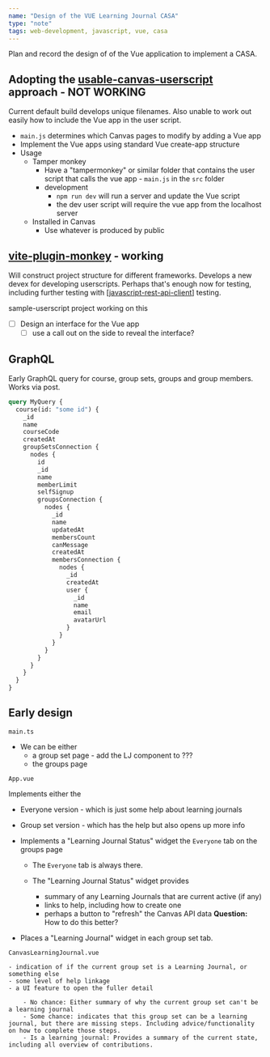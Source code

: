 ```yaml
---
name: "Design of the VUE Learning Journal CASA"
type: "note"
tags: web-development, javascript, vue, casa
---
```




Plan and record the design of of the Vue application to implement a CASA.


## Adopting the [usable-canvas-userscript](https://github.com/djplaner/usable-canvas-userscript/tree/main) approach - NOT WORKING

Current default build develops unique filenames. Also unable to work out easily how to include the Vue app in the user script.

- `main.js` determines which Canvas pages to modify by adding a Vue app
- Implement the Vue apps using standard Vue create-app structure
- Usage 
    - Tamper monkey
      - Have a "tampermonkey" or similar folder that contains the user script that calls the vue app - `main.js` in the `src` folder 
      - development 
        - `npm run dev` will run a server and update the Vue script
        - the dev user script will require the vue app from the localhost server
    - Installed in Canvas
        - Use whatever is produced by public

## [vite-plugin-monkey](https://github.com/lisonge/vite-plugin-monkey/tree/main) - working

Will construct project structure for different frameworks. Develops a new devex for developing userscripts. Perhaps that's enough now for testing, including further testing with [[javascript-rest-api-client]] testing.

sample-userscript project working on this 

- [ ] Design an interface for the Vue app
    - [ ] use a call out on the side to reveal the interface?

## GraphQL

Early GraphQL query for course, group sets, groups and group members.  Works via post.

```graphql
query MyQuery {
  course(id: "some id") {
    _id
    name
    courseCode
    createdAt
    groupSetsConnection {
      nodes {
        id
        _id
        name
        memberLimit
        selfSignup
        groupsConnection {
          nodes {
            _id
            name
            updatedAt
            membersCount
            canMessage
            createdAt
            membersConnection {
              nodes {
                _id
                createdAt
                user {
                  _id
                  name
                  email
                  avatarUrl
                }
              }
            }
          }
        }
      }
    }
  }
}
```

## Early design 

`main.ts` 

- We can be either 
    - a group set page - add the LJ component to ???
    - the groups page 

`App.vue` 

Implements either the 

- Everyone version - which is just some help about learning journals
- Group set version - which has the help but also opens up more info

- Implements a "Learning Journal Status" widget the `Everyone` tab on the groups page

    - The `Everyone` tab is always there.
    - The "Learning Journal Status" widget provides 

        - summary of any Learning Journals that are current active (if any)
        - links to help, including how to create one
        - perhaps a button to "refresh" the Canvas API data **Question:** How to do this better?

- Places a "Learning Journal" widget in each group set tab.


`CanvasLearningJournal.vue`

    - indication of if the current group set is a Learning Journal, or something else 
    - some level of help linkage
    - a UI feature to open the fuller detail

        - No chance: Either summary of why the current group set can't be a learning journal 
        - Some chance: indicates that this group set can be a learning journal, but there are missing steps. Including advice/functionality on how to complete those steps.
        - Is a learning journal: Provides a summary of the current state, including all overview of contributions.



[//begin]: # "Autogenerated link references for markdown compatibility"
[javascript-rest-api-client]: ../Web-development/javascript-rest-api-client "javascript-rest-api-client"
[//end]: # "Autogenerated link references"